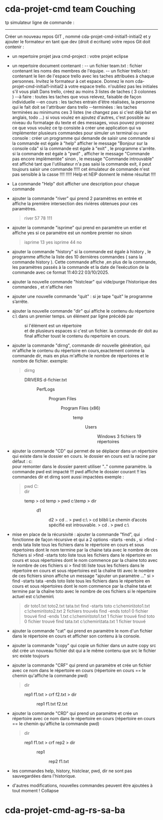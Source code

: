 # cda-projet-cmd team Couching 


tp simulateur ligne de commande :
*********************************
Créer un nouveau repos GIT , nommé cda-projet-cmd-initial1-initial2 
et y ajouter le formateur en tant que dev (droit d ecriture)
votre repos Git doit contenir :
- un repertoire projet java cmd-project : votre projet eclipse
- un repertoire document contenant : 
-- un fichier team.txt : fichier contenant les noms des membres de l'équipe.
-- un fichier trello.txt : contenant le lien de l'espace trello avec les taches attribuées
 à chaque personnes. Invitez le formateur à cet espace.
Donnez le nom cda-projet-cmd-initial1-initial2 à votre espace trello.
n'oubliez pas les initiales s'il vous plaît
Dans trello, créez au moins 3 listes de taches ( 3 colonnes )
--à faire : toutes les taches que vous relevez, faisable de façon individuelle
--en cours : les taches entrain d'être réalisées, la personne qui le fait doit se l'attribuer dans trello
--terminées : les taches terminées
au minimums ces 3 listes (ne changez pas si c'est déjà fait en anglais, todo ...)
si vous voulez en ajoutez d'autres, c'est possible
au niveau du formatage du texte et des messages, vous pouvez proposez ce que vous voulez
ce tp consiste à créer une application qui va implémenter plusieurs commandes 
pour simuler un terminal ou une console :
créer un programme qui demande de saisir une commande
si la commande est égale à "help" afficher le message "Bonjour sur la console cda"
si la commande est égale à "exit" , le programme s'arrête.
si la commande est égale à "pwd" , afficher le message "Commande pas encore implémentée"
sinon , le message "Commande introuvable" est affiché
tant que l'utilisateur n'a pas saisi la commande exit, il peut toujours saisir une commande
!!!!! cet émulateur de commande n'est pas sensible à la casse !!!!
!!!!! Help et hElP donnent le même résultat !!!!
-   La commande "Help" doit afficher une description pour chaque commande
-   ajouter la commande "river" qui prend 2 paramètres en entrée et  
    affiche la première intersection des rivières obtenues pour ces paramètres.
    > river 57 78
    111
-   ajouter la commande "isprime" qui prend en paramètre un entier et affiche yes si ce paramètre est un nombre premier no sinon
    > isprime 13
    yes
    > isprime 44
    no
-   ajouter la commande "history" si la commande est égale à history ,
    le programme affiche la liste des 10 dernières commandes ( sans la commande history ).
    Cette commande affiche ,en plus de la commande, les paramètres passés à la commande 
    et la date de l’exécution de la commande avec ce format 11:40:22 03/10/2025.
-   ajouter la nouvelle commande "histclear" qui vide/purge l'historique des commandes , et n'affiche rien
-   ajouter une nouvelle commande "quit" : si je tape "quit" le programme s’arrête.
-   ajouter la nouvelle commande "dir" qui affiche le contenu du répertoire  c:\ dans un premier temps.
    un élément par ligne précédé par <DIR> si l'élément est un répertoire  
    et de plusieurs espaces si c'est un fichier.
    la commande dir doit au final afficher toust le contenu du repertoire en cours.
-   ajouter la commande "dirng", commande dir nouvelle génération, qui m'affiche le contenu
    du répertoire  en cours,exactement comme la commande dir, mais en plus m'affiche le nombre de
    répertoires et le nombre de fichier.
    exemple:
    > dirng
    <DIR>          DRIVERS
                   d-fichier.txt
    <DIR>          PerfLogs
    <DIR>          Program Files
    <DIR>          Program Files (x86)
    <DIR>          temp
    <DIR>          Users
    <DIR>          Windows
    3 fichiers
    19 répertoires
-   ajouter la commande "CD" qui permet de se déplacer dans un répertoire qui existe dans le dossier en cours.
    le dossier en cours est la racine par défaut : c:\
    pour remonter dans le dossier parent utiliser ".." comme paramètre.
    la commande pwd est impacté !!! pwd affiche le dossier courant !!
    les commandes dir et dirng sont aussi impactées
    exemple :
    > pwd 
    C:\
    > dir
    <DIR> temp
    > cd temp
    > pwd
    c:\temp
    > dir
    <DIR> d1
    <DIR> d2
    > cd ..
    > pwd
    c:\
    > cd blibli
    Le chemin d’accès spécifié est introuvable.
    > cd .
    > pwd
    c:\ 
-   mise en place de la récursivité : ajouter la commande "find", qui fonctionne de façon récursive 
    et qui a 2 options -starts -ends , 
    si >find -ends tata
       liste tous les fichiers dans le répertoire en cours et sous répertoires dont le nom termine par la chaine tata avec le nombre de ces fichiers
    si >find -starts toto
       liste tous les fichiers dans le répertoire en cours et sous répertoires dont le nom commence par la chaine toto avec le nombre de ces fichiers
    si > find titi 
        liste tous les fichiers dans le répertoire en cours et sous répertoires est la chaîne titi avec le nombre de ces fichiers
    sinon affiche un message "ajouter un paramètre ..."
    si > find -starts tata -ends toto
    liste tous les fichiers dans le répertoire en cours et sous répertoires dont le nom commence par la chaîne tata
    et termine par la chaîne toto avec le nombre de ces fichiers
    si le répertoire actuel est c:\chemin\
    > dir
      toto1.txt
      toto2.txt
      tata.txt
    > find -starts toto
      c:\chemin\toto1.txt
      c:\chemin\toto2.txt
      2 fichiers trouvés
    > find -ends toto1
      0 fichier trouvé
    > find -ends 1.txt
      c:\chemin\toto1.txt
      1 fichier trouvé
    > find toto
      0 fichier trouvé
    > find tata.txt
      c:\chemin\tata.txt
      1 fichier trouvé  
-   ajouter la commande "cat" qui prend en paramètre le nom d'un fichier dans le répertoire en cours et afficher son contenu à la console.
-   ajouter la commande "copy" qui copie un fichier dans un autre
    copy src dst
    crée un nouveau fichier dst qui a le même contenu que src
    le fichier src existe toujours
-   ajouter la commande "CRF" qui prend un paramètre et crée un fichier avec ce nom dans le répertoire en cours 
    (répertoire en cours == le chemin qu'affiche la commande pwd)
    > dir
     <DIR>  rep1
            f1.txt
    > crf f2.txt
    > dir
     <DIR>  rep1
            f1.txt
            f2.txt
            
-   ajouter la commande "CRD" qui prend un paramètre et crée un répertoire avec ce nom dans le répertoire en cours
    (répertoire en cours == le chemin qu'affiche la commande pwd)
    > dir
     <DIR>  rep1
            f1.txt
    > crf rep2
    > dir
     <DIR>  rep1
     <DIR>  rep2   
            f1.txt  
    
-   les commandes help, history, histclear, pwd, dir ne sont pas sauvegardées dans l'historique.
- d'autres modifications, nouvelles commandes peuvent être ajoutées à tout moment !
Collapse



# cda-projet-cmd-ag-rs-sa-ba
